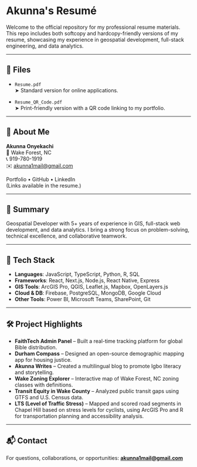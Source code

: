 # Akunna's Resumé

Welcome to the official repository for my professional resume materials. This repo includes both softcopy and hardcopy-friendly versions of my resume, showcasing my experience in geospatial development, full-stack engineering, and data analytics.

---

## 📁 Files

- `Resume.pdf`  
  ➤ Standard version for online applications.

- `Resume_QR_Code.pdf`  
  ➤ Print-friendly version with a QR code linking to my portfolio.

---

## 💼 About Me

**Akunna Onyekachi**  
📍 Wake Forest, NC  
📞 919-780-1919  
✉️ akunna1mail@gmail.com

Portfolio • GitHub • LinkedIn  
(Links available in the resume.)

---

## 🧠 Summary

Geospatial Developer with 5+ years of experience in GIS, full-stack web development, and data analytics. I bring a strong focus on problem-solving, technical excellence, and collaborative teamwork.

---

## 🔧 Tech Stack

- **Languages**: JavaScript, TypeScript, Python, R, SQL  
- **Frameworks**: React, Next.js, Node.js, React Native, Express  
- **GIS Tools**: ArcGIS Pro, QGIS, Leaflet.js, Mapbox, OpenLayers.js  
- **Cloud & DB**: Firebase, PostgreSQL, MongoDB, Google Cloud  
- **Other Tools**: Power BI, Microsoft Teams, SharePoint, Git

---

## 🛠️ Project Highlights

- **FaithTech Admin Panel** – Built a real-time tracking platform for global Bible distribution.  
- **Durham Compass** – Designed an open-source demographic mapping app for housing justice.  
- **Akunna Writes** – Created a multilingual blog to promote Igbo literacy and storytelling.
- **Wake Zoning Explorer** – Interactive map of Wake Forest, NC zoning classes with definitions.  
- **Transit Equity in Wake County** – Analyzed public transit gaps using GTFS and U.S. Census data.
- **LTS (Level of Traffic Stress)** – Mapped and scored road segments in Chapel Hill based on stress levels for cyclists, using ArcGIS Pro and R for transportation planning and accessibility analysis.

---

## 📬 Contact

For questions, collaborations, or opportunities: **akunna1mail@gmail.com**
